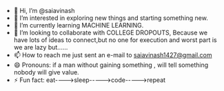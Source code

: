 - 👋 Hi, I’m @saiavinash
- 👀 I’m interested in exploring new things and starting something new.
- 🌱 I’m currently learning MACHINE LEARNING.
- 💞️ I’m looking to collaborate with COLLEGE DROPOUTS,
      Because we have lots of ideas to connect,but no
      one for execution and worst part is we are lazy but......
- 📫 How to reach me just sent an e-mail to 
      saiavinash1427@gmail.com
- 😄 Pronouns: if a man without gaining something , will tell something 
      nobody will give value.
- ⚡ Fun fact: eat---->sleep----->code----->repeat

<!---
saiavinash77/saiavinash77 is a ✨ special ✨ repository because its `README.md` (this file) appears on your GitHub profile.
You can click the Preview link to take a look at your changes.
--->
